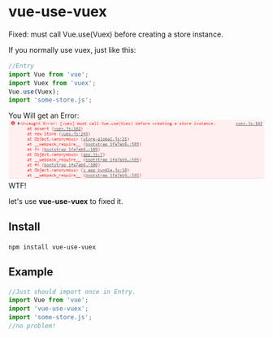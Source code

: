 # vue-use-vuex
Fixed: must call Vue.use(Vuex) before creating a store instance.

If you normally use vuex, just like this:
```js
//Entry
import Vue from 'vue';
import Vuex from 'vuex';
Vue.use(Vuex);
import 'some-store.js';
```
You Will get an Error:<br/>
![image](https://github.com/hezedu/SomethingBoring/blob/master/static/vue-use-vuex.png?raw=true)<br/>
WTF! 

let's use **vue-use-vuex** to fixed it.
## Install
`npm install vue-use-vuex`
## Example
```js
//Just should import once in Entry.
import Vue from 'vue';
import 'vue-use-vuex';
import 'some-store.js';
//no problem!
```
